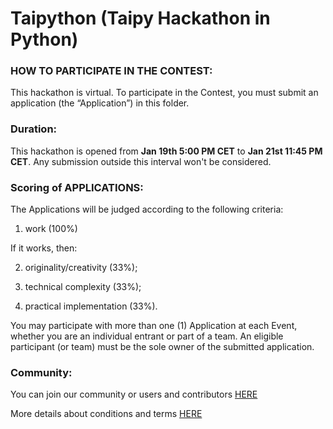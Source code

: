 # Taipython (Taipy Hackathon in Python)

### HOW TO PARTICIPATE IN THE CONTEST: 
This hackathon is virtual.
To participate in the Contest, you must submit an application (the “Application”) in this folder.

### Duration:
This hackathon is opened from **Jan 19th 5:00 PM CET** to **Jan 21st 11:45 PM CET**.
Any submission outside this interval won't be considered.

### Scoring of APPLICATIONS:
The Applications will be judged according to the following criteria:
1. work (100%)

If it works, then:

2. originality/creativity (33%);

3. technical complexity (33%);

4. practical implementation (33%).

You may participate with more than one (1) Application at each Event, whether you are an individual entrant or part of a team.
An eligible participant (or team) must be the sole owner of the submitted application.

### Community:
You can join our community or users and contributors [HERE](https://discord.com/channels/1125797687476887563/1196748584310284339)

More details about conditions and terms [HERE](https://github.com/MLH/mlh-policies/blob/main/contest-terms.md)
